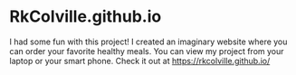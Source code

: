 # RkColville.github.io
I had some fun with this project! 
I created an imaginary website where you can order your favorite healthy meals. 
You can view my project from your laptop or your smart phone. Check it out at https://rkcolville.github.io/
